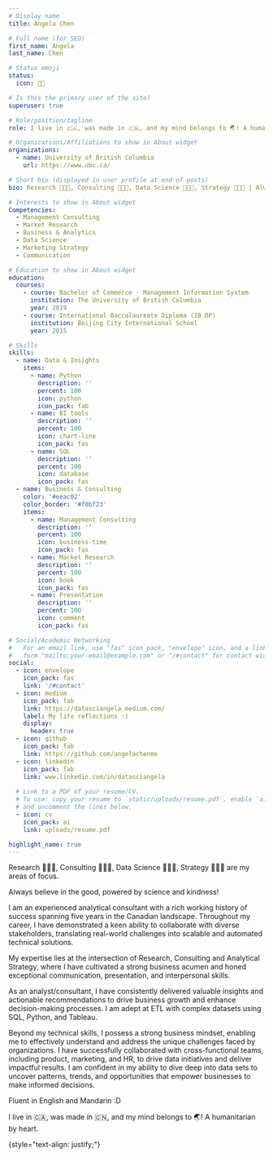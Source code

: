 ```yaml
---
# Display name
title: Angela Chen

# Full name (for SEO)
first_name: Angela
last_name: Chen

# Status emoji
status:
  icon: 🧑‍🎓️

# Is this the primary user of the site?
superuser: true

# Role/position/tagline
role: I live in 🇨🇦, was made in 🇨🇳, and my mind belongs to 🌏! A humanitarian by heart. I genuinely believe in good people and the capability that we can all make a difference in our society with the power of kindness, science, and research. I enjoy talking with great minds coming from all fields.

# Organizations/Affiliations to show in About widget
organizations:
  - name: University of British Columbia
    url: https://www.ubc.ca/

# Short bio (displayed in user profile at end of posts)
bio: Research 👩🏻‍🔬, Consulting 👩🏻‍💼, Data Science 👩🏻‍💻, Strategy 👩🏻‍🏭 | Always believe in the good, powered by science and kindness

# Interests to show in About widget
Competencies:
  - Management Consulting
  - Market Research
  - Business & Analytics
  - Data Science
  - Marketing Strategy
  - Communication

# Education to show in About widget
education:
  courses:
    - course: Bachelor of Commerce - Management Information System
      institution: The University of British Columbia
      year: 2019
    - course: International Baccalaureate Diploma (IB DP)
      institution: Beijing City International School
      year: 2015

# Skills
skills:
  - name: Data & Insights
    items:
      - name: Python
        description: ''
        percent: 100
        icon: python
        icon_pack: fab
      - name: BI tools
        description: ''
        percent: 100
        icon: chart-line
        icon_pack: fas
      - name: SQL
        description: ''
        percent: 100
        icon: database
        icon_pack: fas
  - name: Business & Consulting
    color: '#eeac02'
    color_border: '#f0bf23'
    items:
      - name: Management Consulting
        description: ''
        percent: 100
        icon: business-time
        icon_pack: fas
      - name: Market Research
        description: ''
        percent: 100
        icon: book
        icon_pack: fas
      - name: Presentation
        description: ''
        percent: 100
        icon: comment
        icon_pack: fas

# Social/Academic Networking
#   For an email link, use "fas" icon pack, "envelope" icon, and a link in the
#   form "mailto:your-email@example.com" or "/#contact" for contact widget.
social:
  - icon: envelope
    icon_pack: fas
    link: '/#contact'
  - icon: medium
    icon_pack: fab
    link: https://datasciangela.medium.com/
    label: My life reflections :)
    display:
      header: true
  - icon: github
    icon_pack: fab
    link: https://github.com/angelachenmo
  - icon: linkedin
    icon_pack: fab
    link: www.linkedin.com/in/datasciangela
  
  # Link to a PDF of your resume/CV.
  # To use: copy your resume to `static/uploads/resume.pdf`, enable `ai` icons in `params.yaml`,
  # and uncomment the lines below.
  - icon: cv
    icon_pack: ai
    link: uploads/resume.pdf

highlight_name: true
---
```

Research 👩🏻‍🔬, Consulting 👩🏻‍💼, Data Science 👩🏻‍💻, Strategy 👩🏻‍🏭 are my areas of focus.

Always believe in the good, powered by science and kindness!

I am an experienced analytical consultant with a rich working history of success spanning five years in the Canadian landscape. Throughout my career, I have demonstrated a keen ability to collaborate with diverse stakeholders, translating real-world challenges into scalable and automated technical solutions. 

My expertise lies at the intersection of Research, Consulting and Analytical Strategy, where I have cultivated a strong business acumen and honed exceptional communication, presentation, and interpersonal skills.

As an analyst/consultant, I have consistently delivered valuable insights and actionable recommendations to drive business growth and enhance decision-making processes. I am adept at ETL with complex datasets using SQL, Python, and Tableau.

Beyond my technical skills, I possess a strong business mindset, enabling me to effectively understand and address the unique challenges faced by organizations. I have successfully collaborated with cross-functional teams, including product, marketing, and HR, to drive data initiatives and deliver impactful results. I am confident in my ability to dive deep into data sets to uncover patterns, trends, and opportunities that empower businesses to make informed decisions.

Fluent in English and Mandarin :D

I live in 🇨🇦, was made in 🇨🇳, and my mind belongs to 🌏! A humanitarian by heart.

{style="text-align: justify;"}